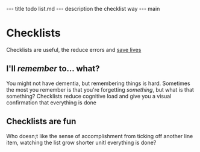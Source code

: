 --- title
todo list.md
--- description
the checklist way
--- main


# Checklists

Checklists are useful,
the reduce errors and [save lives](https://www.hsph.harvard.edu/news/magazine/fall08checklist/)

## I'll _remember_ to... what?

You might not have dementia,
but remembering things is hard.
Sometimes the most you remember is that you're forgetting _something_,
but what is that something?
Checklists reduce cognitive load
and give you a visual confirmation that everything is done

## Checklists are fun

Who doesn;t like the sense of accomplishment
from ticking off another line item,
watching the list grow shorter
unitl everything is done?
